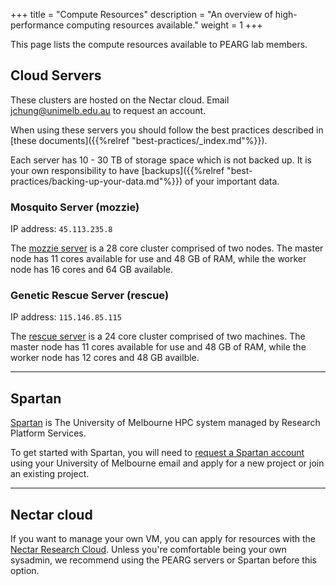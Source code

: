 +++
title = "Compute Resources"
description = "An overview of high-performance computing resources available."
weight = 1
+++

This page lists the compute resources available to PEARG lab members.


## Cloud Servers

These clusters are hosted on the Nectar cloud. Email 
[jchung@unimelb.edu.au](mailto:jchung@unimelb.edu.au) to request an account.

When using these servers you should follow the best practices described in
[these documents]({{%relref "best-practices/_index.md"%}}).

Each server has 10 - 30 TB of storage space which is not backed up.
It is your own responsibility to have 
[backups]({{%relref "best-practices/backing-up-your-data.md"%}}) of your 
important data.

### Mosquito Server (mozzie)

IP address: `45.113.235.8`

The [mozzie server](http://45.113.235.8/) is a 28 core cluster comprised of 
two nodes.
The master node has 11 cores available for use and 48 GB of RAM, while the
worker node has 16 cores and 64 GB available.


### Genetic Rescue Server (rescue)

IP address: `115.146.85.115`

The [rescue server](http://115.146.85.115) is a 24 core cluster comprised of
two machines. The master node has 11 cores available for use and 48 GB of RAM,
while the worker node has 12 cores and 48 GB availble.

-----

## Spartan

[Spartan](https://dashboard.hpc.unimelb.edu.au/) is The University of Melbourne 
HPC system managed by Research Platform Services.

To get started with Spartan, you will need to [request a Spartan account](https://dashboard.hpc.unimelb.edu.au/karaage/)
using your University of Melbourne email and apply for a new project or join an
existing project.


-----

## Nectar cloud

If you want to manage your own VM, you can apply for resources with the 
[Nectar Research Cloud](http://cloud.nectar.org.au/). Unless you're comfortable 
being your own sysadmin, we recommend using the PEARG servers or Spartan before 
this option.

